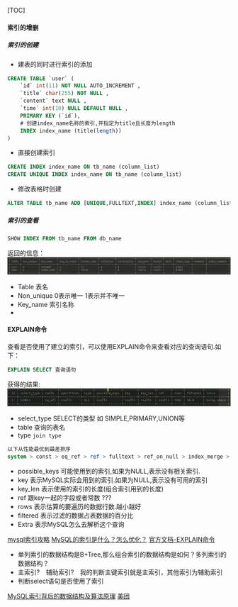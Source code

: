 [TOC]

#### 索引的增删
##### 索引的创建
- 建表的同时进行索引的添加
```sql
CREATE TABLE `user` (
    `id` int(11) NOT NULL AUTO_INCREMENT ,
    `title` char(255) NOT NULL ,
    `content` text NULL ,
    `time` int(10) NULL DEFAULT NULL ,
    PRIMARY KEY (`id`),
    # 创建index_name名称的索引,并指定为title且长度为length
    INDEX index_name (title(length))
)
```

- 直接创建索引
```sql
CREATE INDEX index_name ON tb_name (column_list)
CREATE UNIQUE INDEX index_name ON tb_name (column_list)
```

- 修改表格时创建
```sql
ALTER TABLE tb_name ADD [UNIQUE,FULLTEXT,INDEX] index_name (column_list)
```

##### 索引的查看
```sql
SHOW INDEX FROM tb_name FROM db_name
```
返回的信息：
![](show_index.png)
- Table 表名
- Non_unique 0表示唯一 1表示并不唯一
- Key_name 索引名称
- 


#### EXPLAIN命令

查看是否使用了建立的索引，可以使用EXPLAIN命令来查看对应的查询语句.如下：
```sql
EXPLAIN SELECT 查询语句
```
获得的结果:![](explain_output.png)
- select_type SELECT的类型 如 SIMPLE,PRIMARY,UNION等
- table 查询的表名
- type ```join type```

```sql
以下从性能最优到最差排序 
system > const > eq_ref > ref > fulltext > ref_on_null > index_merge > unique_subquery > index_subquery > range > index > ALL
```
- possible_keys 可能使用到的索引,如果为NULL,表示没有相关索引.
- key 表示MySQL实际会用到的索引.如果为NULL,表示没有可用的索引
- key_len 表示使用的索引的长度(组合索引用到的长度)
- ref 跟key一起的字段或者常数 ???
- rows 表示估算的要遍历的数据行数.越小越好
- filtered 表示过滤的数据占表数据的百分比
- Extra 表示MySQL怎么去解析这个查询

[mysql索引攻略](https://www.cnblogs.com/nixi8/p/4574709.html)
[MySQL的索引是什么？怎么优化？](https://my.oschina.net/liughDevelop/blog/1788148)
[官方文档-EXPLAIN命令](https://dev.mysql.com/doc/refman/5.5/en/explain-output.html#explain_possible_keys)




- 单列索引的数据结构是B+Tree,那么组合索引的数据结构是如何？多列索引的数据结构？
- 主索引?　辅助索引?　我的判断主键索引就是主索引，其他索引为辅助索引
- 判断select语句是否使用了索引

[MySQL索引背后的数据结构及算法原理](http://blog.codinglabs.org/articles/theory-of-mysql-index.html)
[美团](https://tech.meituan.com/2014/06/30/mysql-index.html)
[](https://juejin.im/post/5a6873fbf265da3e393a97fa)














